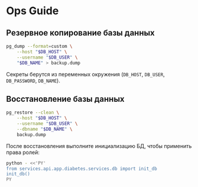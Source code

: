 # Ops Guide

## Резервное копирование базы данных

```bash
pg_dump --format=custom \
    --host "$DB_HOST" \
    --username "$DB_USER" \
    "$DB_NAME" > backup.dump
```

Секреты берутся из переменных окружения (`DB_HOST`, `DB_USER`, `DB_PASSWORD`, `DB_NAME`).

## Восстановление базы данных

```bash
pg_restore --clean \
    --host "$DB_HOST" \
    --username "$DB_USER" \
    --dbname "$DB_NAME" \
    backup.dump
```

После восстановления выполните инициализацию БД, чтобы применить права ролей:

```bash
python - <<'PY'
from services.api.app.diabetes.services.db import init_db
init_db()
PY
```

